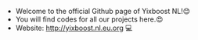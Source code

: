 - Welcome to the official Github page of Yixboost NL!😊
- You will find codes for all our projects here.😍
- Website: http://yixboost.nl.eu.org 💻
